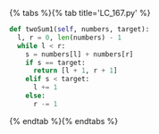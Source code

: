 {% tabs %}{% tab title='LC_167.py' %}

```py
def twoSum1(self, numbers, target):
  l, r = 0, len(numbers) - 1
  while l < r:
    s = numbers[l] + numbers[r]
    if s == target:
      return [l + 1, r + 1]
    elif s < target:
      l += 1
    else:
      r -= 1
```

{% endtab %}{% endtabs %}
